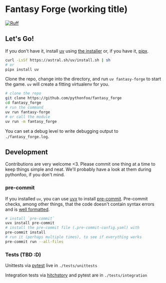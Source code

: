 # Fantasy Forge (working title)
[![Ruff](https://img.shields.io/endpoint?url=https://raw.githubusercontent.com/astral-sh/ruff/main/assets/badge/v2.json)](https://github.com/astral-sh/ruff)

## Let's Go!

If you don't have it, install [uv](https://astral.sh/blog/uv) using [the installer](https://docs.astral.sh/uv/getting-started/installation/) or, if you have it, [pipx](https://github.com/pypa/pipx).

```bash
curl -LsSf https://astral.sh/uv/install.sh | sh
# or
pipx install uv
```

Clone the repo, change into the directory, and run `uv fantasy-forge` to start the game. `uv` will create a fitting virtualenv for you.

```bash
# clone the repo
git clone https://github.com/pythonfoo/fantasy_forge
cd fantasy_forge
# run the command
uv run fantasy-forge
# or call the module
uv run -m fantasy_forge
```

You can set a debug level to write debugging output to `./fantasy_forge.log`.

## Development

Contributions are very welcome <3. Please commit one thing at a time to keep things simple and neat. We'll probably have a look at them during pythonfoo, if you don't mind.

### pre-commit

If you installed `uv`, you can use [uvx](https://docs.astral.sh/uv/guides/tools/#running-tools) to install [pre-commit](https://pre-commit.com/).
Pre-commit checks, among other things, that the code doesn't contain syntax errors and is [well formatted](https://github.com/astral-sh/ruff-pre-commit).

```bash
# install `pre-commit`
uvx install pre-commit
# install the pre-commit file (.pre-commit-config.yaml) with
pre-commit install
# run it (perhaps multiple times), to see if everything works
pre-commit run --all-files
```

### Tests (TBD :D)

Unittests via [pytest](https://docs.pytest.org/) live in `./tests/unittests`

Integration tests via [hitchstory](https://hitchdev.com/) and pytest are in `./tests/integration`
